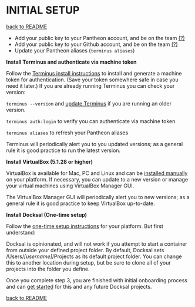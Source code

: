 # INITIAL SETUP
[back to README](../README.md)

* Add your public key to your Pantheon account, and be on the team [(?)](https://pantheon.io/docs/ssh-keys/)
* Add your public key to your Github account, and be on the team [(?)](https://help.github.com/articles/adding-a-new-ssh-key-to-your-github-account/)
* Update your Pantheon aliases (```terminus aliases```)


**Install Terminus and authenticate via machine token**

Follow the [Terminus install instructions](https://pantheon.io/docs/terminus/install/) to install and generate a machine token for authentication. (Save your token somewhere safe in case you need it later.) If you are already running Terminus you can check your version:

```terminus --version``` and [update Terminus](https://pantheon.io/docs/terminus/updates/) if you are running an older version.

```terminus auth:login``` to verify you can authenticate via machine token

```terminus aliases``` to refresh your Pantheon aliases

Terminus will periodically alert you to you updated versions; as a general rule it is good practice to run the latest version.

**Install VirtualBox (5.1.28 or higher)**

VirtualBox is available for Mac, PC and Linux and can be [installed manually](https://www.virtualbox.org/wiki/Downloads) on your platform. If necessary, you can update to a new version or manage your virtual machines using VirtualBox Manager GUI. 

The VirtualBox Manager GUI will periodically alert you to new versions; as a general rule it is good practice to keep VirtualBox up-to-date.

**Install Docksal (One-time setup)**

Follow the [one-time setup instructions](https://docs.docksal.io/en/master/getting-started/env-setup/) for your platform. But first understand:

Docksal is opinionated, and will not work if you attempt to start a container from outside your defined project folder. By default, Docksal sets /Users/*[username]*/Projects as its default project folder.  You can change this to another location during setup, but be sure to clone all of your projects into the folder you define. 

Once you complete step 3, you are finished with initial onboarding process and can [get started](../README.md) for this and any future Docksal projects. 


[back to README](../README.md)
